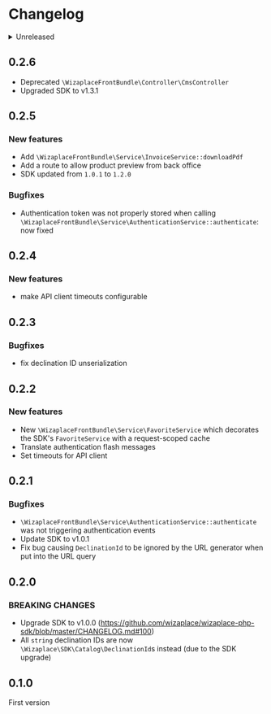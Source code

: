 # Changelog

<details>
<summary>Unreleased</summary>

### BREAKING CHANGES

### New features

- Added `\WizaplaceFrontBundle\Service\AuthenticationService::getInitiateResetPasswordForm`
- Added `\WizaplaceFrontBundle\Service\AuthenticationService::initiateResetPassword`
- Deprecated `\WizaplaceFrontBundle\Controller\AuthController::initiateResetPasswordAction`

### Bugfixes

</details>

## 0.2.6

- Deprecated `\WizaplaceFrontBundle\Controller\CmsController`
- Upgraded SDK to v1.3.1

## 0.2.5

### New features

 - Add `\WizaplaceFrontBundle\Service\InvoiceService::downloadPdf`
 - Add a route to allow product preview from back office
 - SDK updated from `1.0.1` to `1.2.0`

### Bugfixes

 - Authentication token was not properly stored when calling `\WizaplaceFrontBundle\Service\AuthenticationService::authenticate`: now fixed

## 0.2.4

### New features

- make API client timeouts configurable

## 0.2.3

### Bugfixes

- fix declination ID unserialization

## 0.2.2

### New features

- New `\WizaplaceFrontBundle\Service\FavoriteService` which decorates the SDK's `FavoriteService` with a request-scoped cache
- Translate authentication flash messages
- Set timeouts for API client

## 0.2.1

### Bugfixes

- `\WizaplaceFrontBundle\Service\AuthenticationService::authenticate` was not triggering authentication events
- Update SDK to v1.0.1
- Fix bug causing `DeclinationId` to be ignored by the URL generator when put into the URL query

## 0.2.0

### BREAKING CHANGES

- Upgrade SDK to v1.0.0 (https://github.com/wizaplace/wizaplace-php-sdk/blob/master/CHANGELOG.md#100)
- All `string` declination IDs are now `\Wizaplace\SDK\Catalog\DeclinationId`s instead (due to the SDK upgrade)

## 0.1.0

First version
